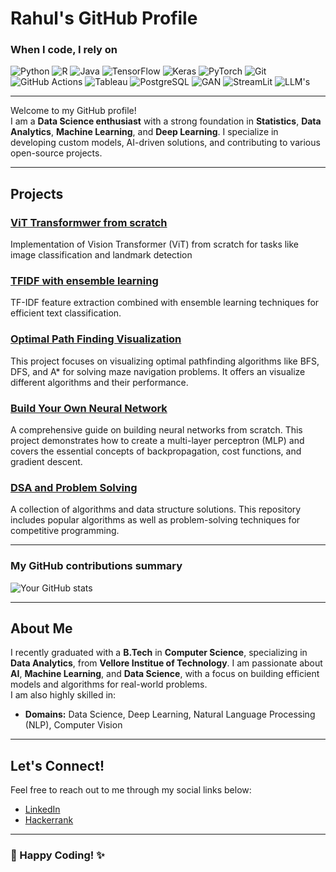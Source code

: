 # Rahul's GitHub Profile

<h3>When I code, I rely on</h3>
<p>
  <img alt="Python" src="https://img.shields.io/badge/-Python-3776AB?style=flat-square&logo=python&logoColor=white" />
  <img alt="R" src="https://img.shields.io/badge/-R-276DC3?style=flat-square&logo=r&logoColor=white" />
  <img alt="Java" src="https://img.shields.io/badge/-Java-007396?style=flat-square&logo=java&logoColor=white" />
  <img alt="TensorFlow" src="https://img.shields.io/badge/-TensorFlow-FF6F00?style=flat-square&logo=tensorflow&logoColor=white" />
  <img alt="Keras" src="https://img.shields.io/badge/-Keras-D00000?style=flat-square&logo=keras&logoColor=white" />
  <img alt="PyTorch" src="https://img.shields.io/badge/-PyTorch-EE4C2C?style=flat-square&logo=pytorch&logoColor=white" />
  <img alt="Git" src="https://img.shields.io/badge/-Git-F05032?style=flat-square&logo=git&logoColor=white" />
  <img alt="GitHub Actions" src="https://img.shields.io/badge/-Github_Actions-2088FF?style=flat-square&logo=github-actions&logoColor=white" />
  <img alt="Tableau" src="https://img.shields.io/badge/-Tableau-E97627?style=flat-square&logo=tableau&logoColor=white" />
  <img alt="PostgreSQL" src="https://img.shields.io/badge/-PostgreSQL-336791?style=flat-square&logo=postgresql&logoColor=white" />
  <img alt="GAN" src="https://img.shields.io/badge/-GAN-FF6F00?style=flat-square&logo=python&logoColor=white" />
  <img alt="StreamLit" src="https://img.shields.io/badge/-Streamlit-FF4B3A?style=flat-square&logo=streamlit&logoColor=white" />
  <img alt="LLM's" src="https://img.shields.io/badge/-LLMs-009688?style=flat-square&logo=python&logoColor=white" />
</p>

---

Welcome to my GitHub profile!  
I am a **Data Science enthusiast** with a strong foundation in **Statistics**, **Data Analytics**, **Machine Learning**, and **Deep Learning**. I specialize in developing custom models, AI-driven solutions, and contributing to various open-source projects.

---

## Projects

### [ViT Transformwer from scratch](https://github.com/Rahul20037237/Build_your_own_NN/blob/main/ViT__Transformer.ipynb)
Implementation of Vision Transformer (ViT) from scratch for tasks like image classification and landmark detection

### [TFIDF with ensemble learning](https://github.com/Rahul20037237/Build_your_own_NN/blob/main/TFIDF.ipynb)
TF-IDF feature extraction combined with ensemble learning techniques for efficient text classification.

### [Optimal Path Finding Visualization](https://github.com/Rahul20037237/Optimial_path_finding_viz)
This project focuses on visualizing optimal pathfinding algorithms like BFS, DFS, and A* for solving maze navigation problems. It offers an visualize different algorithms and their performance.

### [Build Your Own Neural Network](https://github.com/Rahul20037237/Build_your_own_NN)
A comprehensive guide on building neural networks from scratch. This project demonstrates how to create a multi-layer perceptron (MLP) and covers the essential concepts of backpropagation, cost functions, and gradient descent.

### [DSA and Problem Solving](https://github.com/Rahul20037237/DSA_and_problem_solving)
A collection of algorithms and data structure solutions. This repository includes popular algorithms as well as problem-solving techniques for competitive programming.

---

<h3>My GitHub contributions summary</h3>

![Your GitHub stats](https://github-readme-stats.vercel.app/api?username=Rahul20037237&hide_border=true&show_icons=true&bg_color=151515&title_color=fb4362&icon_color=fb4362&text_bold=false&text_color=9e9e9e)

---

## About Me

I recently graduated with a **B.Tech** in **Computer Science**, specializing in **Data Analytics**, from **Vellore Institue of Technology**. I am passionate about **AI**, **Machine Learning**, and **Data Science**, with a focus on building efficient models and algorithms for real-world problems.  
I am also highly skilled in:

- **Domains:** Data Science, Deep Learning, Natural Language Processing (NLP), Computer Vision

---

## Let's Connect!

Feel free to reach out to me through my social links below:  
- [LinkedIn](https://www.linkedin.com/in/)
- [Hackerrank](https://www.hackerrank.com/profile/rahul_20bcd7237)

---

### 🚀 Happy Coding! ✨
